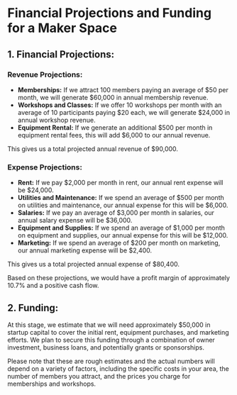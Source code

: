 # Financial Projections and Funding for a Maker Space

## 1. Financial Projections:

### Revenue Projections:

- **Memberships:** If we attract 100 members paying an average of $50 per month, we will generate $60,000 in annual membership revenue.
- **Workshops and Classes:** If we offer 10 workshops per month with an average of 10 participants paying $20 each, we will generate $24,000 in annual workshop revenue.
- **Equipment Rental:** If we generate an additional $500 per month in equipment rental fees, this will add $6,000 to our annual revenue.

This gives us a total projected annual revenue of $90,000.

### Expense Projections:

- **Rent:** If we pay $2,000 per month in rent, our annual rent expense will be $24,000.
- **Utilities and Maintenance:** If we spend an average of $500 per month on utilities and maintenance, our annual expense for this will be $6,000.
- **Salaries:** If we pay an average of $3,000 per month in salaries, our annual salary expense will be $36,000.
- **Equipment and Supplies:** If we spend an average of $1,000 per month on equipment and supplies, our annual expense for this will be $12,000.
- **Marketing:** If we spend an average of $200 per month on marketing, our annual marketing expense will be $2,400.

This gives us a total projected annual expense of $80,400.

Based on these projections, we would have a profit margin of approximately 10.7% and a positive cash flow.

## 2. Funding:

At this stage, we estimate that we will need approximately $50,000 in startup capital to cover the initial rent, equipment purchases, and marketing efforts. We plan to secure this funding through a combination of owner investment, business loans, and potentially grants or sponsorships.

Please note that these are rough estimates and the actual numbers will depend on a variety of factors, including the specific costs in your area, the number of members you attract, and the prices you charge for memberships and workshops.
